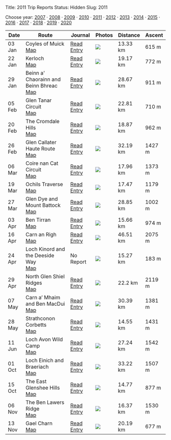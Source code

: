 Title: 2011 Trip Reports
Status: Hidden
Slug: 2011

<p>Choose year: <a href='/reports/2007/'>2007</a> &middot; <a href='/reports/2008/'>2008</a> &middot; <a href='/reports/2009/'>2009</a> &middot; <a href='/reports/2010/'>2010</a> &middot; <a href='/reports/2011/'>2011</a> &middot; <a href='/reports/2012/'>2012</a> &middot; <a href='/reports/2013/'>2013</a> &middot; <a href='/reports/2014/'>2014</a> &middot; <a href='/reports/2015/'>2015</a> &middot; <a href='/reports/2016/'>2016</a> &middot; <a href='/reports/2017/'>2017</a> &middot; <a href='/reports/2018/'>2018</a> &middot; <a href='/reports/2019/'>2019</a> &middot; <a href='/reports/2020/'>2020</a> </p>

<table class='list'>
<thead>
<tr class='list'>
<th class='list'>Date</th>
<th class='list'>Route</th>
<th class='list'>Journal</th>
<th class='list'>Photos</th>
<th class='list'>Distance</th>
<th class='list'>Ascent</th>
</tr>
</thead>

<tbody>

<tr class='list'>
<td class='list'>03 Jan</td>
<td class='list'>Coyles of Muick<br /><a href='https://invertedworld.co.uk/hillwalking/trip/357'>Map</a></td>
<td class='list'><a href='/blog/2011/01/the-coyles-of-muick/'>Read Entry</a></td>
<td class='list'><a href='https://www.flickr.com/photos/black_friction/sets/72157625738259986'><img src='https://farm6.staticflickr.com/5244/5320732300_c3358ed675_s.jpg' ></a></td>
<td class='list'>13.33 km</td>
<td class='list'>615 m</td>
</tr>

<tr class='list'>
<td class='list'>22 Jan</td>
<td class='list'>Kerloch<br /><a href='https://invertedworld.co.uk/hillwalking/trip/347'>Map</a></td>
<td class='list'><a href='/blog/2011/01/kerloch-to-drumtochty/'>Read Entry</a></td>
<td class='list'><a href='https://www.flickr.com/photos/black_friction/sets/72157625760931813'><img src='https://live.staticflickr.com/5209/5380570468_15f5097e1f_s.jpg' ></a></td>
<td class='list'>19.17 km</td>
<td class='list'>772 m</td>
</tr>

<tr class='list'>
<td class='list'>29 Jan</td>
<td class='list'>Beinn a' Chaorainn and Beinn Bhreac<br /><a href='https://invertedworld.co.uk/hillwalking/trip/359'>Map</a></td>
<td class='list'><a href='/blog/2011/01/winter-in-the-eastern-cairngorms/'>Read Entry</a></td>
<td class='list'><a href='https://www.flickr.com/photos/black_friction/sets/72157625808650169'><img src='https://live.staticflickr.com/5016/5398976473_7f0896a15e_s.jpg' ></a></td>
<td class='list'>28.67 km</td>
<td class='list'>911 m</td>
</tr>

<tr class='list'>
<td class='list'>05 Feb</td>
<td class='list'>Glen Tanar Circuit<br /><a href='https://invertedworld.co.uk/hillwalking/trip/343'>Map</a></td>
<td class='list'><a href='/blog/2011/02/glen-tanar-circuit/'>Read Entry</a></td>
<td class='list'><a href='https://www.flickr.com/photos/black_friction/sets/72157625982984924'><img src='https://live.staticflickr.com/5018/5419493181_c9bfb64004_s.jpg' ></a></td>
<td class='list'>22.81 km</td>
<td class='list'>710 m</td>
</tr>

<tr class='list'>
<td class='list'>20 Feb</td>
<td class='list'>The Cromdale Hills<br /><a href='https://invertedworld.co.uk/hillwalking/trip/341'>Map</a></td>
<td class='list'><a href='/blog/2011/02/hills-of-cromdale-traverse/'>Read Entry</a></td>
<td class='list'><a href='https://www.flickr.com/photos/black_friction/sets/72157626097201170'><img src='https://farm6.staticflickr.com/5059/5462945414_4ebcfb7f84_s.jpg' ></a></td>
<td class='list'>18.87 km</td>
<td class='list'>962 m</td>
</tr>

<tr class='list'>
<td class='list'>26 Feb</td>
<td class='list'>Glen Callater Haute Route<br /><a href='https://invertedworld.co.uk/hillwalking/trip/351'>Map</a></td>
<td class='list'><a href='/blog/2011/02/the-callater-haute-route/'>Read Entry</a></td>
<td class='list'><a href='https://www.flickr.com/photos/black_friction/sets/72157626148931166'><img src='https://farm6.staticflickr.com/5139/5480583424_0a0f10ffce_s.jpg' ></a></td>
<td class='list'>32.19 km</td>
<td class='list'>1427 m</td>
</tr>

<tr class='list'>
<td class='list'>06 Mar</td>
<td class='list'>Coire nan Cat Circuit<br /><a href='https://invertedworld.co.uk/hillwalking/trip/355'>Map</a></td>
<td class='list'><a href='/blog/2011/03/the-clouds-lie-above-coire-nan-cat/'>Read Entry</a></td>
<td class='list'><a href='https://www.flickr.com/photos/black_friction/sets/72157626085092027'><img src='https://farm6.staticflickr.com/5296/5503253491_a6afaed5f3_s.jpg' ></a></td>
<td class='list'>17.96 km</td>
<td class='list'>1373 m</td>
</tr>

<tr class='list'>
<td class='list'>19 Mar</td>
<td class='list'>Ochils Traverse<br /><a href='https://invertedworld.co.uk/hillwalking/trip/349'>Map</a></td>
<td class='list'><a href='/blog/2011/03/across-the-ochils/'>Read Entry</a></td>
<td class='list'><a href='https://www.flickr.com/photos/black_friction/sets/72157626180718259'><img src='https://farm6.staticflickr.com/5011/5541973151_272e41dce6_s.jpg' ></a></td>
<td class='list'>17.47 km</td>
<td class='list'>1179 m</td>
</tr>

<tr class='list'>
<td class='list'>27 Mar</td>
<td class='list'>Glen Dye and Mount Battock<br /><a href='https://invertedworld.co.uk/hillwalking/trip/358'>Map</a></td>
<td class='list'><a href='/blog/2011/03/a-wander-down-glen-dye/'>Read Entry</a></td>
<td class='list'><a href='https://www.flickr.com/photos/black_friction/sets/72157626241573407'><img src='https://farm6.staticflickr.com/5291/5565222803_22125b5f69_s.jpg' ></a></td>
<td class='list'>28.85 km</td>
<td class='list'>1002 m</td>
</tr>

<tr class='list'>
<td class='list'>03 Apr</td>
<td class='list'>Ben Tirran<br /><a href='https://invertedworld.co.uk/hillwalking/trip/346'>Map</a></td>
<td class='list'><a href='/blog/2011/04/brandy-neat-and-on-the-rocks/'>Read Entry</a></td>
<td class='list'><a href='https://www.flickr.com/photos/black_friction/sets/72157626296626935'><img src='https://live.staticflickr.com/5174/5586614438_3b9654ab84_s.jpg' ></a></td>
<td class='list'>15.66 km</td>
<td class='list'>974 m</td>
</tr>

<tr class='list'>
<td class='list'>16 Apr</td>
<td class='list'>Carn an Righ<br /><a href='https://invertedworld.co.uk/hillwalking/trip/353'>Map</a></td>
<td class='list'><a href='/blog/2011/04/carn-an-righ-wild-camp-part-1/'>Read Entry</a></td>
<td class='list'><a href='https://www.flickr.com/photos/black_friction/sets/72157626394242241'><img src='https://farm6.staticflickr.com/5190/5628330687_b406990b1a_s.jpg' ></a></td>
<td class='list'>46.51 km</td>
<td class='list'>2075 m</td>
</tr>

<tr class='list'>
<td class='list'>24 Apr</td>
<td class='list'>Loch Kinord and the Deeside Way<br /><a href='https://invertedworld.co.uk/hillwalking/trip/344'>Map</a></td>
<td class='list'>No Report</td>
<td class='list'><a href='https://www.flickr.com/photos/black_friction/sets/72157626442930757'><img src='https://farm6.staticflickr.com/5189/5650441652_72954b5082_s.jpg' ></a></td>
<td class='list'>15.27 km</td>
<td class='list'>183 m</td>
</tr>

<tr class='list'>
<td class='list'>29 Apr</td>
<td class='list'>North Glen Shiel Ridges<br /><a href='https://invertedworld.co.uk/hillwalking/trip/345'>Map</a></td>
<td class='list'><a href='/blog/2011/04/north-glen-shiel-ridge-overnighter/'>Read Entry</a></td>
<td class='list'><a href='https://www.flickr.com/photos/black_friction/sets/72157626491717037'><img src='https://farm6.staticflickr.com/5062/5673622254_3562db10c1_s.jpg' ></a></td>
<td class='list'>22.2 km</td>
<td class='list'>2119 m</td>
</tr>

<tr class='list'>
<td class='list'>07 May</td>
<td class='list'>Carn a’ Mhaim and Ben MacDui<br /><a href='https://invertedworld.co.uk/hillwalking/trip/348'>Map</a></td>
<td class='list'><a href='/blog/2011/05/carn-a-mhaim-and-ben-macdui/'>Read Entry</a></td>
<td class='list'><a href='https://www.flickr.com/photos/black_friction/sets/72157626544557281'><img src='https://farm3.staticflickr.com/2428/5696913371_cbd0ce013b_s.jpg' ></a></td>
<td class='list'>30.39 km</td>
<td class='list'>1381 m</td>
</tr>

<tr class='list'>
<td class='list'>28 May</td>
<td class='list'>Strathconon Corbetts<br /><a href='https://invertedworld.co.uk/hillwalking/trip/356'>Map</a></td>
<td class='list'><a href='/blog/2011/05/the-strathconon-corbetts/'>Read Entry</a></td>
<td class='list'><a href='https://www.flickr.com/photos/black_friction/sets/72157626708054409'><img src='https://farm4.staticflickr.com/3113/5771562599_79a6f42566_s.jpg' ></a></td>
<td class='list'>14.55 km</td>
<td class='list'>1431 m</td>
</tr>

<tr class='list'>
<td class='list'>11 Jun</td>
<td class='list'>Loch Avon Wild Camp<br /><a href='https://invertedworld.co.uk/hillwalking/trip/352'>Map</a></td>
<td class='list'><a href='/blog/2011/06/loch-avon-overnighter/'>Read Entry</a></td>
<td class='list'><a href='https://www.flickr.com/photos/black_friction/sets/72157626820407401'><img src='https://farm6.staticflickr.com/5238/5824952445_088ccd24ef_s.jpg' ></a></td>
<td class='list'>27.24 km</td>
<td class='list'>1542 m</td>
</tr>

<tr class='list'>
<td class='list'>01 Oct</td>
<td class='list'>Loch Einich and Braeriach<br /><a href='https://invertedworld.co.uk/hillwalking/trip/350'>Map</a></td>
<td class='list'><a href='/blog/2011/10/glen-einich-and-braeriach-wild-camp/'>Read Entry</a></td>
<td class='list'><a href='https://www.flickr.com/photos/black_friction/sets/72157627677196973'><img src='https://farm7.staticflickr.com/6178/6203871389_ac0f083e1a_s.jpg' ></a></td>
<td class='list'>33.22 km</td>
<td class='list'>1507 m</td>
</tr>

<tr class='list'>
<td class='list'>15 Oct</td>
<td class='list'>The East Glenshee Hills<br /><a href='https://invertedworld.co.uk/hillwalking/trip/360'>Map</a></td>
<td class='list'><a href='/blog/2011/10/somewhere-east-of-glenshee/'>Read Entry</a></td>
<td class='list'><a href='https://www.flickr.com/photos/black_friction/sets/72157627901376884'><img src='https://farm7.staticflickr.com/6104/6247319559_0d9d8afd5b_s.jpg' ></a></td>
<td class='list'>14.77 km</td>
<td class='list'>877 m</td>
</tr>

<tr class='list'>
<td class='list'>06 Nov</td>
<td class='list'>The Ben Lawers Ridge<br /><a href='https://invertedworld.co.uk/hillwalking/trip/342'>Map</a></td>
<td class='list'><a href='/blog/2011/11/ben-lawers-or-the-clouds-lie-below-coire-nan-cat/'>Read Entry</a></td>
<td class='list'><a href='https://www.flickr.com/photos/black_friction/sets/72157628068627262'><img src='https://farm7.staticflickr.com/6230/6319753178_c508b85215_s.jpg' ></a></td>
<td class='list'>16.37 km</td>
<td class='list'>1530 m</td>
</tr>

<tr class='list'>
<td class='list'>13 Nov</td>
<td class='list'>Gael Charn<br /><a href='https://invertedworld.co.uk/hillwalking/trip/354'>Map</a></td>
<td class='list'><a href='/blog/2011/11/down-and-out-on-gael-charn/'>Read Entry</a></td>
<td class='list'><a href='https://www.flickr.com/photos/black_friction/sets/72157628127936128'><img src='https://farm7.staticflickr.com/6217/6344403169_a6475b9824_s.jpg' ></a></td>
<td class='list'>20.19 km</td>
<td class='list'>677 m</td>
</tr>

</tbody>
</table>
